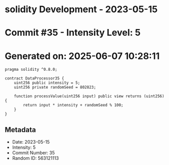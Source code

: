 ﻿# solidity Development - 2023-05-15
# Commit #35 - Intensity Level: 5
# Generated on: 2025-06-07 10:28:11
```solidity
pragma solidity ^0.8.0;

contract DataProcessor35 {
    uint256 public intensity = 5;
    uint256 private randomSeed = 802823;

    function processValue(uint256 input) public view returns (uint256) {
        return input * intensity + randomSeed % 100;
    }
}
```
## Metadata
- Date: 2023-05-15
- Intensity: 5
- Commit Number: 35
- Random ID: 563121113
